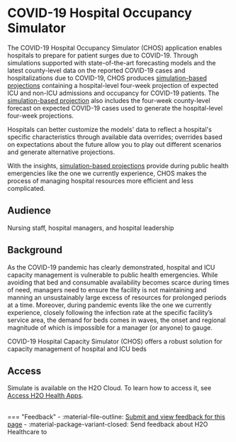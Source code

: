 # COVID-19 Hospital Occupancy Simulator

The COVID-19 Hospital Occupancy Simulator (CHOS) application enables hospitals to prepare for patient surges due to COVID-19. Through simulations supported with state-of-the-art forecasting models and the latest county-level data on the reported COVID-19 cases and hospitalizations due to COVID-19, CHOS produces [simulation-based projections](./terms.md#simulation-based-projection) containing a hospital-level four-week projection of expected ICU and non-ICU admissions and occupancy for COVID-19 patients. The [simulation-based projection](./terms.md#simulation-based-projection) also includes the four-week county-level forecast on expected COVID-19 cases used to generate the hospital-level four-week projections.

Hospitals can better customize the models' data to reflect a hospital's specific characteristics through available data overrides; overrides based on expectations about the future allow you to play out different scenarios and generate alternative projections.

With the insights, [simulation-based projections](./terms.md#simulation-based-projection) provide during public health emergencies like the one we currently experience, CHOS makes the process of managing hospital resources more efficient and less complicated.

## Audience 

Nursing staff, hospital managers, and hospital leadership

## Background 

As the COVID-19 pandemic has clearly demonstrated, hospital and ICU capacity management is vulnerable to public health emergencies. While avoiding that bed and consumable availability becomes scarce during times of need, managers need to ensure the facility is not maintaining and manning an unsustainably large excess of resources for prolonged periods at a time. Moreover, during pandemic events like the one we currently experience, closely following the infection rate at the specific facility’s service area, the demand for beds comes in waves, the onset and regional magnitude of which is impossible for a manager (or anyone) to gauge. 

COVID-19 Hospital Capacity Simulator (CHOS) offers a robust solution for capacity management of hospital and ICU beds

## Access 

Simulate is available on the H2O Cloud. To learn how to access it, see [Access H2O Health Apps]().




<br>
=== "Feedback"
    - :material-file-outline: <a href="" target="_blank">Submit and view feedback for this page</a>
    - :material-package-variant-closed: Send feedback about H2O Healthcare to <niki.athanasiadou@h2o.ai>
